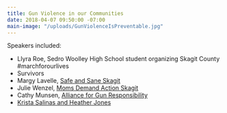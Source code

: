 ```yaml
---
title: Gun Violence in our Communities
date: 2018-04-07 09:50:00 -07:00
main-image: "/uploads/GunViolenceIsPreventable.jpg"
---
```


Speakers included:
* Llyra Roe, Sedro Woolley High School student organizing Skagit County #marchforourlives
* Survivors
* Margy Lavelle, [Safe and Sane Skagit](https://www.facebook.com/Safe-and-Sane-Skagit-171649423199321/)
* Julie Wenzel, [Moms Demand Action Skagit](https://www.facebook.com/momsdemandactionskagitcounty/)
* Cathy Munsen, [Alliance for Gun Responsibility](https://gunresponsibility.org/)
* [Krista Salinas and Heather Jones](https://www.facebook.com/StrategicEmergencyEducation/)
